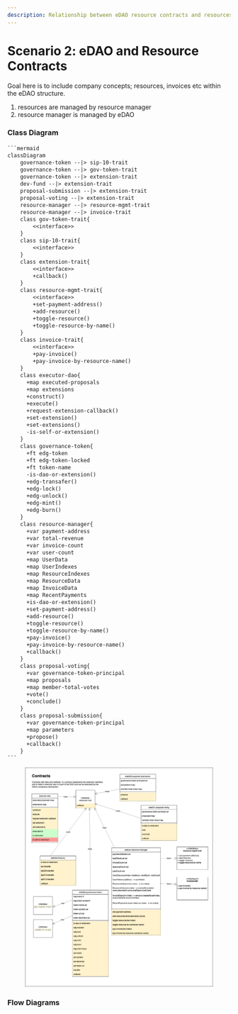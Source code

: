 ```yaml
---
description: Relationship between eDAO resource contracts and resources
---
```


# Scenario 2: eDAO and Resource Contracts

Goal here is to include company concepts; resources, invoices etc within the eDAO structure.

1. resources are managed by resource manager
2. resource manager is managed by eDAO

### Class Diagram

````mermaid
```mermaid
classDiagram
    governance-token --|> sip-10-trait
    governance-token --|> gov-token-trait
    governance-token --|> extension-trait
    dev-fund --|> extension-trait
    proposal-submission --|> extension-trait
    proposal-voting --|> extension-trait
    resource-manager --|> resource-mgmt-trait
    resource-manager --|> invoice-trait
    class gov-token-trait{
        <<interface>>
    }
    class sip-10-trait{
        <<interface>>
    }
    class extension-trait{
        <<interface>>
        +callback()
    }
    class resource-mgmt-trait{
        <<interface>>
        +set-payment-address()
        +add-resource()
        +toggle-resource()
        +toggle-resource-by-name()
    }
    class invoice-trait{
        <<interface>>
        +pay-invoice()
        +pay-invoice-by-resource-name()
    }
    class executor-dao{
      +map executed-proposals
      +map extensions
      +construct()
      +execute()
      +request-extension-callback()
      +set-extension()
      +set-extensions()
      -is-self-or-extension()
    }
    class governance-token{
      +ft edg-token
      +ft edg-token-locked
      +ft token-name
      -is-dao-or-extension()
      +edg-transafer()
      +edg-lock()
      +edg-unlock()
      +edg-mint()
      +edg-burn()
    }
    class resource-manager{
      +var payment-address
      +var total-revenue
      +var invoice-count
      +var user-count
      +map UserData
      +map UserIndexes
      +map ResourceIndexes
      +map ResourceData
      +map InvoiceData
      +map RecentPayments
      +is-dao-or-extension()
      +set-payment-address()
      +add-resource()
      +toggle-resource()
      +toggle-resource-by-name()
      +pay-invoice()
      +pay-invoice-by-resource-name()
      +callback()
    }
    class proposal-voting{
      +var governance-token-principal
      +map proposals
      +map member-total-votes
      +vote()
      +conclude()
    }    
    class proposal-submission{
      +var governance-token-principal
      +map parameters
      +propose()
      +callback()
    }
```
````

<figure><img src="../../../.gitbook/assets/eDAO-resource-contracts_class.drawio (3).png" alt=""><figcaption></figcaption></figure>

### Flow Diagrams
